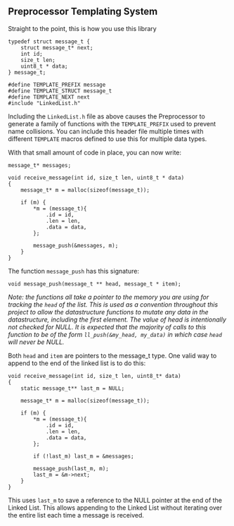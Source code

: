 Preprocessor Templating System
------------------------------

Straight to the point, this is how you use this library

    typedef struct message_t {
        struct message_t* next;
        int id;
        size_t len;
        uint8_t * data;
    } message_t;

    #define TEMPLATE_PREFIX message
    #define TEMPLATE_STRUCT message_t
    #define TEMPLATE_NEXT next
    #include "LinkedList.h"

Including the `LinkedList.h` file as above causes the Preprocessor to generate a family of functions with the `TEMPLATE_PREFIX` used to prevent name collisions. You can include this header file multiple times with different `TEMPLATE` macros defined to use this for multiple data types.

With that small amount of code in place, you can now write:

    message_t* messages;
    
    void receive_message(int id, size_t len, uint8_t * data)
    {
        message_t* m = malloc(sizeof(message_t));

        if (m) {
            *m = (message_t){
                .id = id,
                .len = len,
                .data = data,
            };

            message_push(&messages, m);
        }
    }

The function `message_push` has this signature:

    void message_push(message_t ** head, message_t * item);

_Note: the functions all take a pointer to the memory you are using for tracking the `head` of the list. This is used as a convention throughout this project to allow the datastructure functions to mutate any data in the datastructure, including the first element. The value of head is intentionally not checked for NULL. It is expected that the majority of calls to this function to be of the form `ll_push(&my_head, my_data)` in which case `head` will never be NULL._

Both `head` and `item` are pointers to the message_t type. One valid way to append to the end of the linked list is to do this:

    void receive_message(int id, size_t len, uint8_t* data)
    {
        static message_t** last_m = NULL;

        message_t* m = malloc(sizeof(message_t));

        if (m) {
            *m = (message_t){
                .id = id,
                .len = len,
                .data = data,
            };

            if (!last_m) last_m = &messages;

            message_push(last_m, m);
            last_m = &m->next;
        }
    }

This uses `last_m` to save a reference to the NULL pointer at the end of the Linked List. This allows appending to the Linked List without iterating over the entire list each time a message is received.


